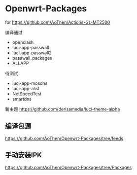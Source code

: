 # Openwrt-Packages

for https://github.com/AoThen/Actions-GL-MT2500

编译通过
- openclash
- luci-app-passwall
- luci-app-passwall2
- passwall_packages
- ALLAPP

待测试
- luci-app-mosdns
- luci-app-alist
- NetSpeedTest
- smartdns

新主题
https://github.com/derisamedia/luci-theme-alpha

## 编译包源
https://github.com/AoThen/Openwrt-Packages/tree/feeds

## 手动安装IPK
https://github.com/AoThen/Openwrt-Packages/tree/Packages